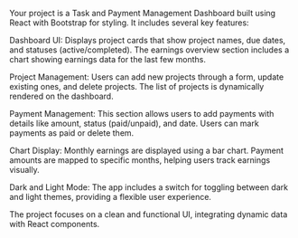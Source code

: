 Your project is a Task and Payment Management Dashboard built using React with Bootstrap for styling. It includes several key features:

Dashboard UI: Displays project cards that show project names, due dates, and statuses (active/completed). The earnings overview section includes a chart showing earnings data for the last few months.

Project Management: Users can add new projects through a form, update existing ones, and delete projects. The list of projects is dynamically rendered on the dashboard.

Payment Management: This section allows users to add payments with details like amount, status (paid/unpaid), and date. Users can mark payments as paid or delete them.

Chart Display: Monthly earnings are displayed using a bar chart. Payment amounts are mapped to specific months, helping users track earnings visually.

Dark and Light Mode: The app includes a switch for toggling between dark and light themes, providing a flexible user experience.

The project focuses on a clean and functional UI, integrating dynamic data with React components.